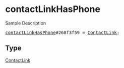 # contactLinkHasPhone

Sample Description

<pre>
<a href="../constructor/contactLinkHasPhone.md">contactLinkHasPhone</a>#268f3f59 = <a href="../type/ContactLink.md">ContactLink</a>;</pre>

## Type

<a href="../type/ContactLink.md">ContactLink</a>
